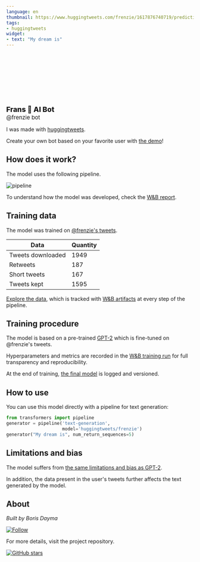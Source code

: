 ```yaml
---
language: en
thumbnail: https://www.huggingtweets.com/frenzie/1617876740719/predictions.png
tags:
- huggingtweets
widget:
- text: "My dream is"
---
```


<div>
<div style="width: 132px; height:132px; border-radius: 50%; background-size: cover; background-image: url('https://pbs.twimg.com/profile_images/1107690887/2010-08-budapest_400x400.png')">
</div>
<div style="margin-top: 8px; font-size: 19px; font-weight: 800">Frans 🤖 AI Bot </div>
<div style="font-size: 15px">@frenzie bot</div>
</div>

I was made with [huggingtweets](https://github.com/borisdayma/huggingtweets).

Create your own bot based on your favorite user with [the demo](https://colab.research.google.com/github/borisdayma/huggingtweets/blob/master/huggingtweets-demo.ipynb)!

## How does it work?

The model uses the following pipeline.

![pipeline](https://github.com/borisdayma/huggingtweets/blob/master/img/pipeline.png?raw=true)

To understand how the model was developed, check the [W&B report](https://wandb.ai/wandb/huggingtweets/reports/HuggingTweets-Train-a-Model-to-Generate-Tweets--VmlldzoxMTY5MjI).

## Training data

The model was trained on [@frenzie's tweets](https://twitter.com/frenzie).

| Data | Quantity |
| --- | --- |
| Tweets downloaded | 1949 |
| Retweets | 187 |
| Short tweets | 167 |
| Tweets kept | 1595 |

[Explore the data](https://wandb.ai/wandb/huggingtweets/runs/2pst9rn9/artifacts), which is tracked with [W&B artifacts](https://docs.wandb.com/artifacts) at every step of the pipeline.

## Training procedure

The model is based on a pre-trained [GPT-2](https://huggingface.co/gpt2) which is fine-tuned on @frenzie's tweets.

Hyperparameters and metrics are recorded in the [W&B training run](https://wandb.ai/wandb/huggingtweets/runs/1klwq88y) for full transparency and reproducibility.

At the end of training, [the final model](https://wandb.ai/wandb/huggingtweets/runs/1klwq88y/artifacts) is logged and versioned.

## How to use

You can use this model directly with a pipeline for text generation:

```python
from transformers import pipeline
generator = pipeline('text-generation',
                     model='huggingtweets/frenzie')
generator("My dream is", num_return_sequences=5)
```

## Limitations and bias

The model suffers from [the same limitations and bias as GPT-2](https://huggingface.co/gpt2#limitations-and-bias).

In addition, the data present in the user's tweets further affects the text generated by the model.

## About

*Built by Boris Dayma*

[![Follow](https://img.shields.io/twitter/follow/borisdayma?style=social)](https://twitter.com/intent/follow?screen_name=borisdayma)

For more details, visit the project repository.

[![GitHub stars](https://img.shields.io/github/stars/borisdayma/huggingtweets?style=social)](https://github.com/borisdayma/huggingtweets)
